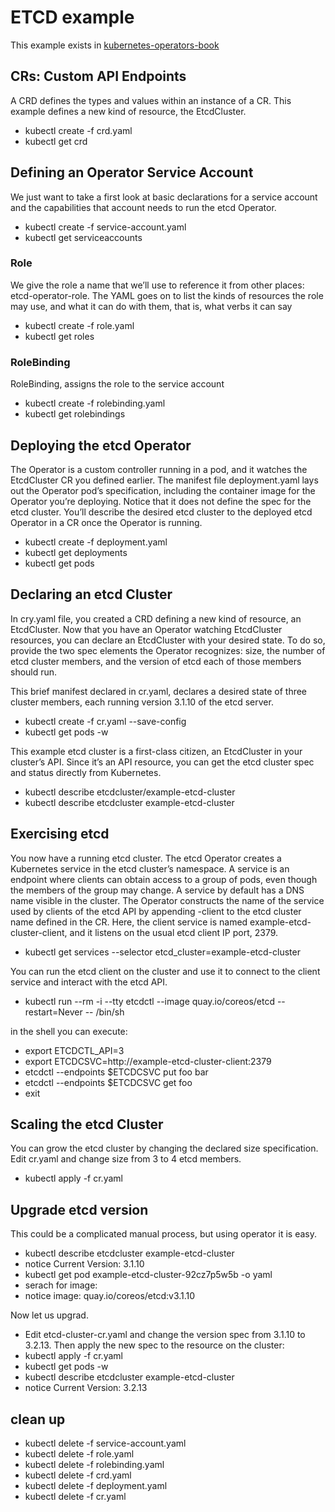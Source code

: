 # ETCD example
This example exists in [kubernetes-operators-book](ttps://github.com/kubernetes-operators-book/chapters/tree/master/ch03)

## CRs: Custom API Endpoints
A CRD defines the types and values within an instance of a CR. This example defines a new kind of resource, 
the EtcdCluster.
- kubectl create -f crd.yaml
- kubectl get crd

## Defining an Operator Service Account
We just want to take a first look at basic declarations for a service account and the capabilities that account 
needs to run the etcd Operator.
- kubectl create -f service-account.yaml
- kubectl get serviceaccounts

### Role
We give the role a name that we’ll use to reference it from other places: etcd-operator-role. 
The YAML goes on to list the kinds of resources the role may use, and what it can do with them, that is, 
what verbs it can say
- kubectl create -f role.yaml
- kubectl get roles

### RoleBinding
RoleBinding, assigns the role to the service account
- kubectl create -f rolebinding.yaml
- kubectl get rolebindings

## Deploying the etcd Operator
The Operator is a custom controller running in a pod, and it watches the EtcdCluster CR you defined earlier. 
The manifest file deployment.yaml lays out the Operator pod’s specification, including the container image for the 
Operator you’re deploying. Notice that it does not define the spec for the etcd cluster. You’ll describe the desired 
etcd cluster to the deployed etcd Operator in a CR once the Operator is running.
- kubectl create -f deployment.yaml
- kubectl get deployments
- kubectl get pods

## Declaring an etcd Cluster
In cry.yaml file, you created a CRD defining a new kind of resource, an EtcdCluster. 
Now that you have an Operator watching EtcdCluster resources, you can declare an EtcdCluster with your desired state. 
To do so, provide the two spec elements the Operator recognizes: size, the number of etcd cluster members, 
and the version of etcd each of those members should run.

This brief manifest declared in cr.yaml, declares a desired state of three cluster members, each running 
version 3.1.10 of the etcd server.

- kubectl create -f cr.yaml --save-config
- kubectl get pods -w

This example etcd cluster is a first-class citizen, an EtcdCluster in your cluster’s API. Since it’s an API resource, 
you can get the etcd cluster spec and status directly from Kubernetes.

- kubectl describe etcdcluster/example-etcd-cluster
- kubectl describe etcdcluster example-etcd-cluster

## Exercising etcd
You now have a running etcd cluster. The etcd Operator creates a Kubernetes service in the etcd cluster’s namespace. 
A service is an endpoint where clients can obtain access to a group of pods, even though the members of the group may 
change. A service by default has a DNS name visible in the cluster. The Operator constructs the name of the service 
used by clients of the etcd API by appending -client to the etcd cluster name defined in the CR. Here, the client 
service is named example-etcd-cluster-client, and it listens on the usual etcd client IP port, 2379.

- kubectl get services --selector etcd_cluster=example-etcd-cluster

You can run the etcd client on the cluster and use it to connect to the client service and interact with the etcd API.
- kubectl run --rm -i --tty etcdctl --image quay.io/coreos/etcd --restart=Never -- /bin/sh

in the shell you can execute:
- export ETCDCTL_API=3
- export ETCDCSVC=http://example-etcd-cluster-client:2379
- etcdctl --endpoints $ETCDCSVC put foo bar
- etcdctl --endpoints $ETCDCSVC get foo
- exit

## Scaling the etcd Cluster
You can grow the etcd cluster by changing the declared size specification. Edit cr.yaml and change size from 3 to 4 
etcd members.

- kubectl apply -f cr.yaml

## Upgrade etcd version
This could be a complicated manual process, but using operator it is easy.

- kubectl describe etcdcluster example-etcd-cluster
- notice Current Version:         3.1.10
- kubectl get pod example-etcd-cluster-92cz7p5w5b -o yaml
- serach for image: 
- notice image: quay.io/coreos/etcd:v3.1.10

Now let us upgrad. 

- Edit etcd-cluster-cr.yaml and change the version spec from 3.1.10 to 3.2.13. Then apply the new spec to the resource on the cluster:
- kubectl apply -f cr.yaml
- kubectl get pods -w
- kubectl describe etcdcluster example-etcd-cluster
- notice Current Version:         3.2.13


## clean up
- kubectl delete -f service-account.yaml
- kubectl delete -f role.yaml
- kubectl delete -f rolebinding.yaml
- kubectl delete -f crd.yaml
- kubectl delete -f deployment.yaml
- kubectl delete -f cr.yaml




